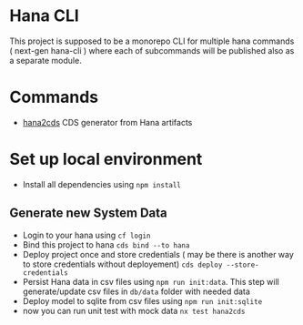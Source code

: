 # Hana CLI
This project is supposed to be a monorepo CLI for multiple hana commands ( next-gen hana-cli ) where each of subcommands will be published also as a separate module.

# Commands
- [hana2cds](packages/hana2cds/README.md) CDS generator from Hana artifacts

# Set up local environment
- Install all dependencies using `npm install`

## Generate new System Data
- Login to your hana using `cf login`
- Bind this project to hana `cds bind --to hana`
- Deploy project once and store credentials ( may be there is another way to store credentials without deployement) `cds deploy --store-credentials`
- Persist Hana data in csv files using `npm run init:data`. This step will generate/update csv files in `db/data` folder with needed data
- Deploy model to sqlite from csv files using `npm run init:sqlite`
- now you can run unit test with mock data `nx test hana2cds`